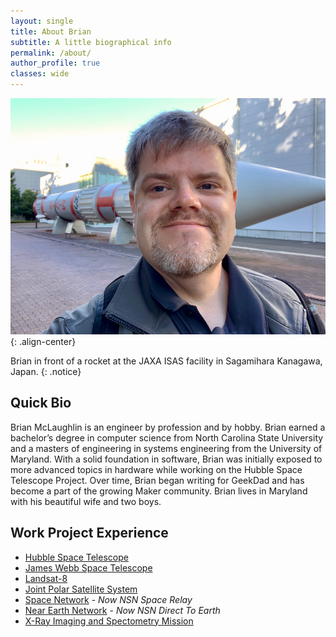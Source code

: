 ```yaml
---
layout: single
title: About Brian
subtitle: A little biographical info
permalink: /about/
author_profile: true
classes: wide
---
```


![image-center](/assets/images/head_shot.jpeg){: .align-center}

Brian in front of a rocket at the JAXA ISAS facility in Sagamihara Kanagawa, Japan.
{: .notice}

## Quick Bio

Brian McLaughlin is an engineer by profession and by hobby. Brian earned a 
bachelor’s degree in computer science from North Carolina State University
and a masters of engineering in systems engineering from the University of 
Maryland. With a solid foundation in software, Brian was initially exposed to 
more advanced topics in hardware while working on the Hubble Space Telescope 
Project. Over time, Brian began writing for GeekDad and has become a part of 
the growing Maker community. Brian lives in Maryland with his beautiful wife 
and two boys.


## Work Project Experience

- [Hubble Space Telescope](https://www.nasa.gov/mission_pages/hubble/main/index.html)
- [James Webb Space Telescope](https://webb.nasa.gov/)
- [Landsat-8](https://www.usgs.gov/landsat-missions/landsat-8)
- [Joint Polar Satellite System](https://www.nesdis.noaa.gov/about/our-offices/joint-polar-satellite-system-jpss-program-office)
- [Space Network](https://esc.gsfc.nasa.gov/projects/NSN) - *Now NSN Space Relay*
- [Near Earth Network](https://esc.gsfc.nasa.gov/projects/NSN) - *Now NSN Direct To Earth*
- [X-Ray Imaging and Spectometry Mission](https://xrism.isas.jaxa.jp/en/)